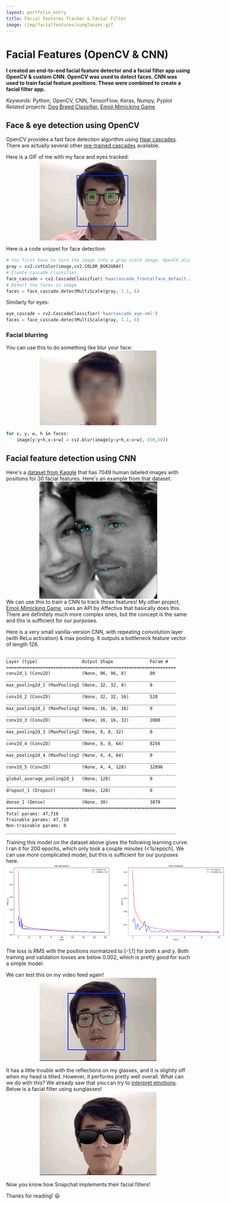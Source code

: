 ```yaml
---
layout: portfolio_entry
title: Facial Features Tracker & Facial Filter
image: /img/facialfeatures/sunglasses.gif
---
```


# Facial Features (OpenCV & CNN)
**I created an end-to-end facial feature detector and a facial filter app using OpenCV & custom CNN.  OpenCV was used to detect faces.  CNN was used to train facial feature positions.  These were combined to create a facial filter app.**

*Keywords*: Python, OpenCV, CNN, TensorFlow, Keras, Numpy, Pyplot  
*Related projects*: [Dog Breed Classifier](http://adrianyi.com/2017/07/DogBreedClassifier.html), [Emoji Mimicking Game](https://adrianyi.com/2017/06/CVMimic.html)

## Face & eye detection using OpenCV
OpenCV provides a fast face detection algorithm using [Haar cascades](http://docs.opencv.org/trunk/d7/d8b/tutorial_py_face_detection.html).  There are actually several other [pre-trained cascades](https://github.com/opencv/opencv/tree/master/data/haarcascades) available.

Here is a GIF of me with my face and eyes tracked:  
<img class="picture" src="/img/facialfeatures/face_eye_tracker.gif">  

Here is a code snippet for face detection:
``` Python
# You first have to turn the image into a gray-scale image. OpenCV also uses BGR color space.
gray = cv2.cvtColor(image,cv2.COLOR_BGR2GRAY)
# Create cascade classifier
face_cascade = cv2.CascadeClassifier('haarcascade_frontalface_default.xml')
# Detect the faces in image
faces = face_cascade.detectMultiScale(gray, 1.1, 6)
```
Similarly for eyes:  
``` Python
eye_cascade = cv2.CascadeClassifier('haarcascade_eye.xml')
faces = face_cascade.detectMultiScale(gray, 1.1, 6)
```

### Facial blurring

You can use this to do something like blur your face:  
<img class="picture" src="/img/facialfeatures/facial_blur.gif">  
``` Python
for x, y, w, h in faces:
    image[y:y+h,x:x+w] = cv2.blur(image[y:y+h,x:x+w], (50,50))
```

## Facial feature detection using CNN
Here's a [dataset from Kaggle](https://www.kaggle.com/c/facial-keypoints-detection/data) that has 7049 human labeled images with positions for 30 facial features.  Here's an example from that dataset:  
<img class="picture" src="/img/facialfeatures/mcdreamy.png" title="McDreamy :P">
We can use this to train a CNN to track those features!  My other project, [Emoji Mimicking Game](https://adrianyi.com/2017/06/CVMimic.html), uses an API by Affectiva that basically does this.  There are definitely much more complex ones, but the concept is the same and this is sufficient for our purposes.

Here is a very small vanilla-version CNN, with repeating convolution layer (with ReLu activation) & max pooling.  It outputs a bottleneck feature vector of length 128.
```
_________________________________________________________________
Layer (type)                 Output Shape              Param #   
=================================================================
conv2d_1 (Conv2D)            (None, 96, 96, 8)         80        
_________________________________________________________________
max_pooling2d_1 (MaxPooling2 (None, 32, 32, 8)         0         
_________________________________________________________________
conv2d_2 (Conv2D)            (None, 32, 32, 16)        528       
_________________________________________________________________
max_pooling2d_2 (MaxPooling2 (None, 16, 16, 16)        0         
_________________________________________________________________
conv2d_3 (Conv2D)            (None, 16, 16, 32)        2080      
_________________________________________________________________
max_pooling2d_3 (MaxPooling2 (None, 8, 8, 32)          0         
_________________________________________________________________
conv2d_4 (Conv2D)            (None, 8, 8, 64)          8256      
_________________________________________________________________
max_pooling2d_4 (MaxPooling2 (None, 4, 4, 64)          0         
_________________________________________________________________
conv2d_5 (Conv2D)            (None, 4, 4, 128)         32896     
_________________________________________________________________
global_average_pooling2d_1   (None, 128)               0         
_________________________________________________________________
dropout_1 (Dropout)          (None, 128)               0         
_________________________________________________________________
dense_1 (Dense)              (None, 30)                3870      
=================================================================
Total params: 47,710
Trainable params: 47,710
Non-trainable params: 0
_________________________________________________________________
```
Training this model on the dataset above gives the following learning curve.  I ran it for 200 epochs, which only took a couple minutes (<1s/epoch).  We can use more complicated model, but this is sufficient for our purposes here.  
<img class="picture" src="/img/facialfeatures/learning_curve.png" title="Learning curve! Not so exciting...">  
The loss is RMS with the positions normalized to [-1,1] for both x and y.  Both training and validation losses are below 0.002, which is pretty good for such a simple model.

We can test this on my video feed again!  
<img class="picture" src="/img/facialfeatures/facial_features.gif">  
It has a little trouble with the reflections on my glasses, and it is slightly off when my head is tilted.  However, it performs pretty well overall.  What can we do with this?  We already saw that you can try to [interpret emotions](https://adrianyi.com/2017/06/CVMimic.html).  
Below is a facial filter using sunglasses!  
<img class="picture" src="/img/facialfeatures/sunglasses.gif" title="Tada.">  
Now you know how Snapchat implements their facial filters!

Thanks for reading! :smiley:

<style>
.picture {
    display: block;
    margin: auto;
    max-width: 600px;
}
</style>
